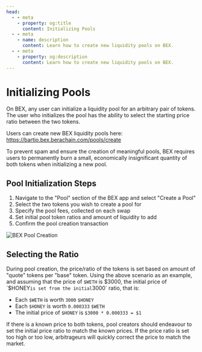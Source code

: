 ```yaml
---
head:
  - - meta
    - property: og:title
      content: Initializing Pools
  - - meta
    - name: description
      content: Learn how to create new liquidity pools on BEX.
  - - meta
    - property: og:description
      content: Learn how to create new liquidity pools on BEX.
---
```


# Initializing Pools

On BEX, any user can initialize a liquidity pool for an arbitrary pair of tokens. The user who initializes the pool has the ability to select the starting price ratio between the two tokens.

Users can create new BEX liquidity pools here: https://bartio.bex.berachain.com/pools/create

To prevent spam and ensure the creation of meaningful pools, BEX requires users to permanently burn a small, economically insignificant quantity of both tokens when initializing a new pool.

## Pool Initialization Steps

1. Navigate to the "Pool" section of the BEX app and select "Create a Pool"
2. Select the two tokens you wish to create a pool for
3. Specify the pool fees, collected on each swap
4. Set initial pool token ratios and amount of liquidity to add
5. Confirm the pool creation transaction

![BEX Pool Creation](/assets/bex-set-prices.png)

## Selecting the Ratio

During pool creation, the price/ratio of the tokens is set based on amount of "quote" tokens per "base" token. Using the above scenario as an example, and assuming that the price of `$WETH` is $3000, the initial price of `$HONEY` is set from the initial `3000` ratio, that is:

- Each `$WETH` is worth `3000` `$HONEY`
- Each `$HONEY` is worth `0.000333` `$WETH`
- The initial price of `$HONEY` is `$3000 * 0.000333 = $1`

If there is a known price to both tokens, pool creators should endeavour to set the initial price ratio to match the known prices. If the price ratio is set too high or too low, arbitrageurs will quickly correct the price to match the market.
